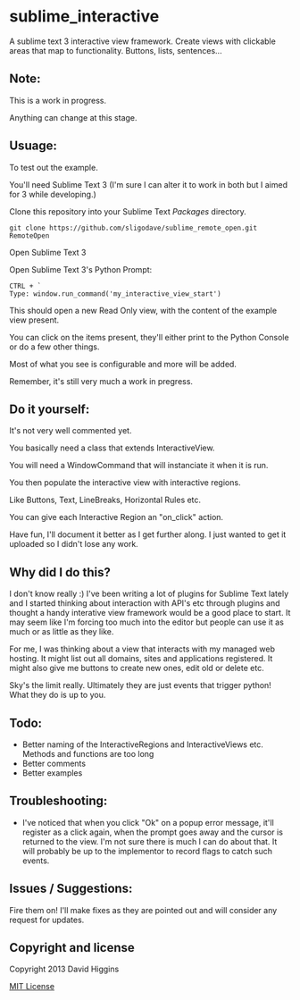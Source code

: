 sublime_interactive
===================

A sublime text 3 interactive view framework. Create views with clickable areas that map to functionality. Buttons, lists, sentences...

## Note:

This is a work in progress.

Anything can change at this stage.

## Usuage:

To test out the example.

You'll need Sublime Text 3 (I'm sure I can alter it to work in both but I aimed for 3 while developing.)

Clone this repository into your Sublime Text *Packages* directory.

    git clone https://github.com/sligodave/sublime_remote_open.git RemoteOpen

Open Sublime Text 3

Open Sublime Text 3's Python Prompt:

	CTRL + `
	Type: window.run_command('my_interactive_view_start')

This should open a new Read Only view, with the content of the example view present.

You can click on the items present, they'll either print to the Python Console or do a few other things.

Most of what you see is configurable and more will be added.

Remember, it's still very much a work in pregress.

## Do it yourself:

It's not very well commented yet.

You basically need a class that extends InteractiveView.

You will need a WindowCommand that will instanciate it when it is run.

You then populate the interactive view with interactive regions.

Like Buttons, Text, LineBreaks, Horizontal Rules etc.

You can give each Interactive Region an "on_click" action.

Have fun, I'll document it better as I get further along. I just wanted to get it uploaded so I didn't lose any work.

## Why did I do this?

I don't know really :) I've been writing a lot of plugins for Sublime Text lately and I started thinking about
interaction with API's etc through plugins and thought a handy interative view framework would be a good
place to start. It may seem like I'm forcing too much into the editor but people can use it as much or as
little as they like.

For me, I was thinking about a view that interacts with my managed web hosting.
It might list out all domains, sites and applications registered.
It might also give me buttons to create new ones, edit old or delete etc.

Sky's the limit really. Ultimately they are just events that trigger python!
What they do is up to you.

## Todo:

- Better naming of the InteractiveRegions and InteractiveViews etc.
  Methods and functions are too long
- Better comments
- Better examples

## Troubleshooting:

- I've noticed that when you click "Ok" on a popup error message, it'll register as a click again, when the prompt goes away and the cursor is returned to the view. I'm not sure there is much I can do about that. It will probably be up to the implementor to
record flags to catch such events.

## Issues / Suggestions:

Fire them on! I'll make fixes as they are pointed out and will consider any request for updates.

## Copyright and license
Copyright 2013 David Higgins

[MIT License](LICENSE)

